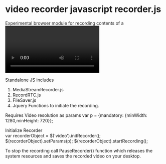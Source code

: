 # video recorder javascript recorder.js
Experimental browser module for recording contents of a <video> tag by taking dataURI snapshots of it.
Web Based Video Recorder

Standalone JS includes 

1) MediaStreamRecorder.js
2) RecordRTC.js
3) FileSaver.js
4) Jquery Functions to initiate the recording.

Requires Video resolution as params
var p = {mandatory: {minWidth: 1280,minHeight: 720}};

Initialize Recorder        
var recorderObject = $('video').initRecorder();
$(recorderObject).setParams(p);
$(recorderObject).startRecording();

To stop the recording call PauseRecorder() function which releases the system resources 
and saves the recorded video on your desktop.

